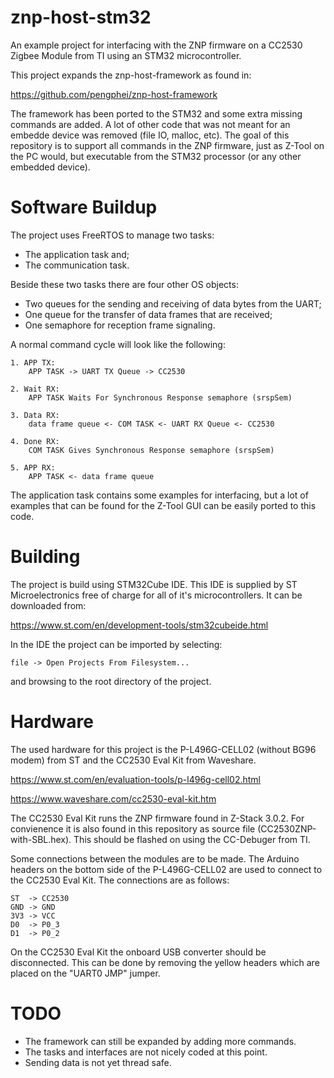 # znp-host-stm32
An example project for interfacing with the ZNP firmware on a CC2530 Zigbee Module from TI using an STM32 microcontroller.

This project expands the znp-host-framework as found in:

https://github.com/pengphei/znp-host-framework

The framework has been ported to the STM32 and some extra missing commands are added. A lot of other code that was not meant for an embedde device was removed (file IO, malloc, etc). The goal of this repository is to support all commands in the ZNP firmware, just as Z-Tool on the PC would, but executable from the STM32 processor (or any other embedded device).

# Software Buildup
The project uses FreeRTOS to manage two tasks: 
- The application task and;
- The communication task.

Beside these two tasks there are four other OS objects:
- Two queues for the sending and receiving of data bytes from the UART;
- One queue for the transfer of data frames that are received;
- One semaphore for reception frame signaling.

A normal command cycle will look like the following:

```
1. APP TX: 
    APP TASK -> UART TX Queue -> CC2530  

2. Wait RX: 
    APP TASK Waits For Synchronous Response semaphore (srspSem)

3. Data RX: 
    data frame queue <- COM TASK <- UART RX Queue <- CC2530

4. Done RX: 
    COM TASK Gives Synchronous Response semaphore (srspSem)

5. APP RX: 
    APP TASK <- data frame queue
```

The application task contains some examples for interfacing, but a lot of examples that can be found for the Z-Tool GUI can be easily ported to this code.


# Building
The project is build using STM32Cube IDE. This IDE is supplied by ST Microelectronics free of charge for all of it's microcontrollers. It can be downloaded from:

https://www.st.com/en/development-tools/stm32cubeide.html

In the IDE the project can be imported by selecting:  

```file -> Open Projects From Filesystem...```  

and browsing to the root directory of the project.

# Hardware
The used hardware for this project is the P-L496G-CELL02 (without BG96 modem) from ST and the CC2530 Eval Kit from Waveshare.

https://www.st.com/en/evaluation-tools/p-l496g-cell02.html

https://www.waveshare.com/cc2530-eval-kit.htm

The CC2530 Eval Kit runs the ZNP firmware found in Z-Stack 3.0.2. For convienence it is also found in this repository as source file (CC2530ZNP-with-SBL.hex). This should be flashed on using the CC-Debuger from TI.

Some connections between the modules are to be made. The Arduino headers on the bottom side of the P-L496G-CELL02 are used to connect to the CC2530 Eval Kit. The connections are as follows:

```
ST  -> CC2530  
GND -> GND  
3V3 -> VCC  
D0  -> P0_3  
D1  -> P0_2  
```

On the CC2530 Eval Kit the onboard USB converter should be disconnected. This can be done by removing the yellow headers which are placed on the "UART0 JMP" jumper.

# TODO
- The framework can still be expanded by adding more commands.
- The tasks and interfaces are not nicely coded at this point.
- Sending data is not yet thread safe.
